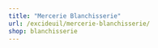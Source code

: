 ```yaml
---
title: "Mercerie Blanchisserie"
url: /excideuil/mercerie-blanchisserie/
shop: blanchisserie
---
```

